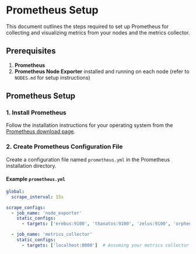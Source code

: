# Prometheus Setup

This document outlines the steps required to set up Prometheus for collecting and visualizing metrics from your nodes and the metrics collector.

## Prerequisites

1. **Prometheus**
2. **Prometheus Node Exporter** installed and running on each node (refer to `NODES.md` for setup instructions)

## Prometheus Setup

### 1. Install Prometheus

Follow the installation instructions for your operating system from the [Prometheus download page](https://prometheus.io/download/).

### 2. Create Prometheus Configuration File

Create a configuration file named `prometheus.yml` in the Prometheus installation directory.

#### Example `prometheus.yml`

```yaml
global:
  scrape_interval: 15s

scrape_configs:
  - job_name: 'node_exporter'
    static_configs:
      - targets: ['erebus:9100', 'thanatos:9100', 'zelus:9100', 'orpheus:9100', 'hades:9100']

  - job_name: 'metrics_collector'
    static_configs:
      - targets: ['localhost:8000']  # Assuming your metrics collector exposes metrics on localhost:8000
```

